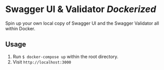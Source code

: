 # Swagger UI & Validator *Dockerized*

Spin up your own local copy of Swagger UI and the Swagger Validator all within Docker.

## Usage
1. Run `$ docker-compose up` within the root directory.
2. Visit `http://localhost:3000`
